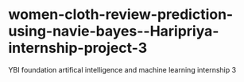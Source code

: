 # women-cloth-review-prediction-using-navie-bayes--Haripriya-internship-project-3
YBI foundation artifical intelligence and machine learning internship 3

